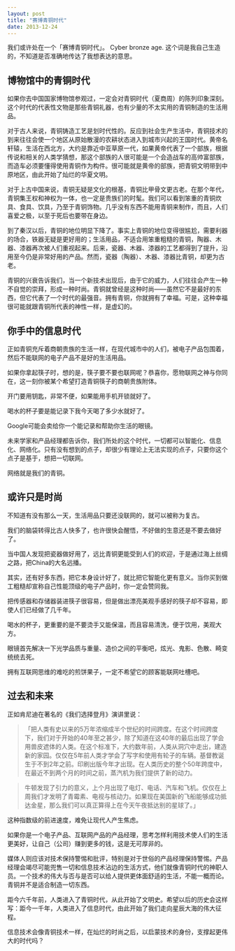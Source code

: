```yaml
---
layout: post
title: "赛博青铜时代"
date: 2013-12-24
---
```


我们或许处在一个「赛博青铜时代」。
Cyber bronze age.
这个词是我自己生造的，不知道是否准确地传达了我想表达的意思。

## 博物馆中的青铜时代

如果你去中国国家博物馆参观过，一定会对青铜时代（夏商周）的陈列印象深刻。这个时代的代表性文物是那些青铜礼器，也有少量的不太实用的青铜制造的生活用品。

对于古人来说，青铜铸造工艺是划时代性的。反应到社会生产生活中，青铜技术的到来往往会使一个地区从原始散漫的农耕状态进入到城市兴起的王国时代。黄帝名轩辕，生活在西北方，大约是靠近中亚草原一代，如果黄帝代表了一个部族，根据传说和相关的人类学猜想，那这个部族的人很可能是一个会造战车的高帅富部族，而造车必须要懂得使用青铜作为构件。很可能就是黄帝的部族，把青铜文明带到中原地区，由此开始了灿烂的华夏文明。

对于上古中国来说，青铜无疑是文化的根基，青铜比甲骨文更古老。在那个年代，青铜集王权和神权为一体，也一定是贵族们的时髦。我们可以看到笨重的青铜炊具、食具、饮具，乃至于青铜饰物。几乎没有东西不能用青铜来制作，而且，人们喜爱之极，以至于死后也要带在身边。

到了秦汉以后，青铜的地位明显下降了。事实上青铜的地位变得很尴尬，需要利器的场合，铁器无疑是更好用的；生活用品，不适合用笨重粗糙的青铜，陶器、木器、漆器再次被人们重视起来。后来，瓷器、木器、漆器的工艺都得到了提升，沿用至今仍是非常好用的产品。然而，瓷器（陶器）、木器、漆器比青铜，却更为古老。

青铜的兴衰告诉我们，当一个新技术出现后，由于它的威力，人们往往会产生一种不自觉的崇拜，形成一种时尚。青铜就曾经是这种时尚——虽然它不是最好的东西，但它代表了一个时代的最强音。拥有青铜，你就拥有了幸福。可是，这种幸福很可能就跟青铜所代表的神性一样，是虚幻的。

## 你手中的信息时代

正如青铜充斥着商朝贵族的生活一样，在现代城市中的人们，被电子产品包围着，然后不能联网的电子产品不是好的生活用品。

如果你拿起筷子时，想的是，筷子要不要也联网呢？恭喜你，愿物联网之神与你同在，这一刻你被某个希望打造青铜筷子的商朝贵族附体。

开门要用钥匙，非常不便，如果能用手机开锁就好了。

喝水的杯子要是能记录下我今天喝了多少水就好了。

Google可能会卖给你一个能记录和帮助你生活的眼镜。

未来学家和产品经理都告诉你，我们所处的这个时代，一切都可以智能化、信息化、网络化。只有没有想到的点子，却很少有理论上无法实现的点子，只要你这个点子是基于，想把一切联网。

网络就是我们的青铜。

## 或许只是时尚

不知道有没有那么一天，生活用品只要还没联网的，就可以被称为复古。

我们的脑袋转得比古人快多了，也许很快会醒悟，不好做的生意还是不要去做好了。

当中国人发现把瓷器做好用了，远比青铜更能受到人们的欢迎，于是通过海上丝绸之路，把China的大名远播。

其实，还有好多东西，把它本身设计好了，就比把它智能化更有意义。当你买到做工粗糙却宣称自己性能顶级的电子产品时，你一定会赞同我。

把传感器和存储器装进筷子很容易，但是做出漂亮美观手感好的筷子却不容易，即使人们已经做了几千年。

喝水的杯子，更重要的是不要烫手又能保温，而且容易清洗，便于饮用，美观大方。

眼镜首先解决一下光学品质与重量、造价之间的平衡吧，炫光、鬼影、色散、畸变统统去死。

拥有互联网思维的难吃的煎饼果子，一定不希望它的顾客能联网吐槽吧。

## 过去和未来

正如肯尼迪在著名的《我们选择登月》演讲里说：

>「把人类有史以来的5万年浓缩成半个世纪的时间跨度。在这个时间跨度下，我们对于开始的40年至之甚少，除了知道在这40年的最后出现了学会用兽皮遮体的人类。在这个标准下，大约数年前，人类从洞穴中走出，建造新的家园。仅仅在5年前人类才学会了写字和使用有轮子的车辆。基督教诞生于不到2年之前。印刷出版今年才出现。在人类历史的整个50年跨度中，在最近不到两个月的时间之前，蒸汽机为我们提供了新的动力。

>牛顿发现了引力的意义，上个月出现了电灯、电话、汽车和飞机。仅仅在上周我们才发明了青霉素、电视与核动力。如果现在美国新的飞船能够成功抵达金星，那么我们可以真正算得上在今天午夜抵达别的星球了。」

这种指数级的前进速度，难免让现代人产生焦虑。

如果你是一个电子产品、互联网产品的产品经理，思考怎样利用技术使人们的生活更美好，让自己（公司）赚到更多的钱，这是无可厚非的。

媒体人则应该对技术保持警惕和批评，特别是对于世俗的产品经理保持警惕。产品经理会竭尽可能兜售一切和信息技术沾边的生活方式，他们就像青铜时代的神职人员。一个技术的伟大与否与是否可以给人提供更体面舒适的生活，不能一概而论。青铜并不是适合制造一切东西。

距今六千年前，人类进入了青铜时代，从此开始了文明史。希望以后的历史会这样写：距今一千年，人类进入了信息时代，由此开始了我们走向星辰大海的伟大征程。

信息技术会像青铜技术一样，在灿烂的时尚之后，以启蒙技术的身份，支撑起更伟大的时代吗？
